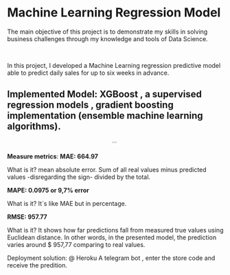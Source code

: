 # Machine Learning Regression Model
The main objective of this project is to demonstrate my skills in solving business challenges through my knowledge and tools of Data Science.
<p align='center'>
    <img src='telegram.jpg' style="width:0.05rem"
 <
</p>

In this project, I developed a Machine Learning regression predictive model able to predict daily sales for up to six weeks in advance. 
## **Implemented Model**: XGBoost , a supervised regression models , gradient boosting implementation (ensemble machine learning algorithms).

<p align='center'>
    <img src='predictions_example.png' style="width:1rem"
 <
</p>


**Measure metrics**: 
**MAE:  664.97**

What is it? mean absolute error. Sum of all real values minus predicted values -disregarding the sign- divided by the total.

**MAPE: 0.0975 or 9,7% error**

What is it? It´s like MAE but in percentage. 

**RMSE:  957.77** 

What is it? It shows how far predictions fall from measured true values using Euclidean distance. In other words, in the presented model, the prediction varies around $ 957,77 comparing to real values.

Deployment solution:
@ Heroku
A telegram bot , enter the store code and receive the predition.


